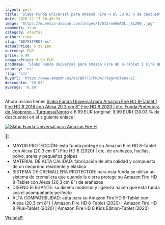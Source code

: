 ```yaml
---
layout: post
title: 'Slabo Funda Universal para Amazon Fire H al 30.03 % de descuento'
date: 2020-12-17 10:46:39
image: 'https://m.media-amazon.com/images/I/51JrwehWA0L._SL200_.jpg'
comments: true
category: ofertas
author: ring
slug: 'B07FSTPRD4-es'
actualPrice: 6.99 EUR
currency: EUR
price: 6.99
comparePrice: 9.99 EUR
prodname: 'Slabo Funda Universal para Amazon Fire HD 8-Tablet | Fire HD 8  2018  con Alexa  20 3 cm 8"  Fire HD 8  2020  | etc. Funda Protectora de Neopreno - Turquesa/Negro'
country: 'es'
flag: '🇪🇸'
buyurl: 'https://www.amazon.es/dp/B07FSTPRD4/?tag=tolees-21'
descuento: '30.03'
average: '6.99'
---
```


Ahora mismo tienes [Slabo Funda Universal para Amazon Fire HD 8-Tablet | Fire HD 8  2018  con Alexa  20 3 cm 8"  Fire HD 8  2020  | etc. Funda Protectora de Neopreno - Turquesa/Negro](https://www.amazon.es/dp/B07FSTPRD4/?tag=tolees-21) a 6.99 EUR (original: 9.99 EUR) (30.03 %  de descuento) en el siguiente enlace!

[![Slabo Funda Universal para Amazon Fire H](https://m.media-amazon.com/images/I/51JrwehWA0L._SL200_.jpg)](https://www.amazon.es/dp/B07FSTPRD4/?tag=tolees-21)

🔎:

- MAYOR PROTECCIÓN: esta funda protege su Amazon Fire HD 8-Tablet con Alexa (20,3 cm 8") Fire HD 8 (2020) | etc. de arañazos, huellas, polvo, arena y pequeños golpes
- MATERIAL DE ALTA CALIDAD: fabricación de alta calidad y compuesta de un neopreno resistente y elástico
- SISTEMA DE CREMALLERA PROTECTOR: para esta funda se utiliza un sistema de cremallera que cuando la cierra protege su Amazon Fire HD 8-Tablet con Alexa (20,3 cm 8") de arañazos
- DISEÑO ELEGANTE: su diseño moderno y ligereza hacen que esta funda sea el acompañante perfecto
- ALTA COMPATIBILIDAD: apta para su Amazon Fire HD 8-Tablet con Alexa (20,3 cm 8") | Amazon Fire HD 8-Tablet (2020) | Amazon Fire HD 8 Plus-Tablet (2020) | Amazon Fire HD 8 Kids Edition-Tablet (2020)

[Visítala!!!](https://www.amazon.es/dp/B07FSTPRD4/?tag=tolees-21)
